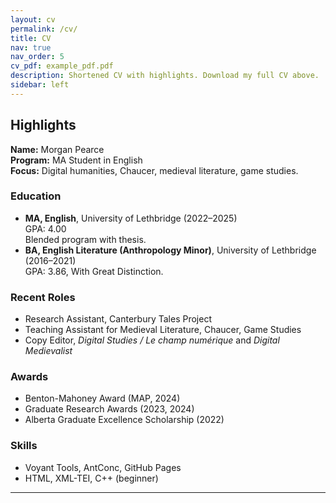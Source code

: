 ```yaml
---
layout: cv
permalink: /cv/
title: CV
nav: true
nav_order: 5
cv_pdf: example_pdf.pdf
description: Shortened CV with highlights. Download my full CV above.
sidebar: left
---
```


## Highlights

**Name:** Morgan Pearce  
**Program:** MA Student in English  
**Focus:** Digital humanities, Chaucer, medieval literature, game studies.  

### Education
- **MA, English**, University of Lethbridge (2022–2025)  
  GPA: 4.00  
  Blended program with thesis.
- **BA, English Literature (Anthropology Minor)**, University of Lethbridge (2016–2021)  
  GPA: 3.86, With Great Distinction.

### Recent Roles
- Research Assistant, Canterbury Tales Project  
- Teaching Assistant for Medieval Literature, Chaucer, Game Studies  
- Copy Editor, *Digital Studies / Le champ numérique* and *Digital Medievalist*

### Awards
- Benton-Mahoney Award (MAP, 2024)
- Graduate Research Awards (2023, 2024)
- Alberta Graduate Excellence Scholarship (2022)

### Skills
- Voyant Tools, AntConc, GitHub Pages
- HTML, XML-TEI, C++ (beginner) 

---
